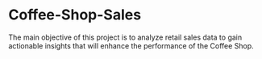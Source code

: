 # Coffee-Shop-Sales
The main objective of this project is to analyze retail sales data to gain actionable insights that will enhance the performance of the Coffee Shop.

